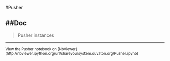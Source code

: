 
<!--
FrozenIsBool False
-->

#Pusher

##Doc
----


> 
> Pusher instances
> 
> 

----

<small>
View the Pusher notebook on [NbViewer](http://nbviewer.ipython.org/url/shareyoursystem.ouvaton.org/Pusher.ipynb)
</small>

